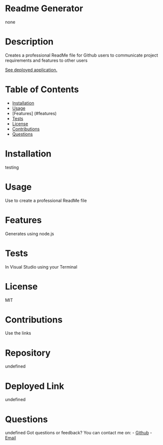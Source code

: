 # Readme Generator

  none



  # Description
  Creates a professional ReadMe file for Github users to communicate project requirements and features to other users

  [See deployed application.](https://suziestephen.github.io/readmegenerator.github.io/)


  # Table of Contents
  * [Installation](#installation)
  * [Usage](#usage)
  * [Features] (#features)
  * [Tests](#tests)
  * [License](#license)
  * [Contributions](#contributions)
  * [Questions](#questions)
  

  
  # Installation
  testing
  # Usage
  Use to create a professional ReadMe file
  # Features
  Generates using node.js
  # Tests
  In Visual Studio using your Terminal
  # License
  MIT
  # Contributions
  Use the links


  # Repository
  undefined
  # Deployed Link
  undefined
  

  # Questions
  undefined
  Got questions or feedback? You can contact me on:
    - [Github](https://github.com/suziestephen)
    - [Email](mailto:suzietstephen@gmail.com)

